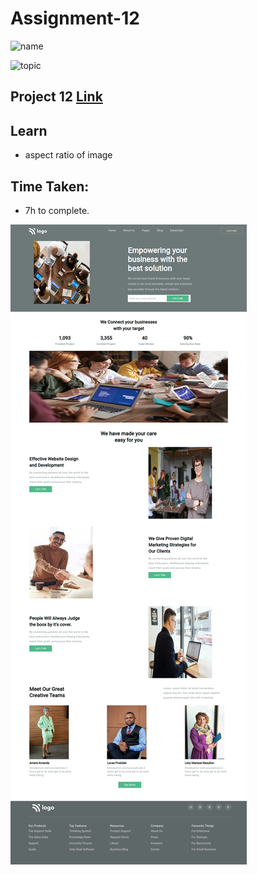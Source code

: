 # Assignment-12

![name](https://img.shields.io/badge/abhisek%20mishra-full%20stack%20developer-green)

![topic](https://img.shields.io/badge/html-css-green)

## Project 12 [Link](https://heroic-meerkat-989052.netlify.app/)

## Learn

- aspect ratio of image

## Time Taken:

- 7h to complete.

![screenshoot](./live-class-project-12/project-12.png)
